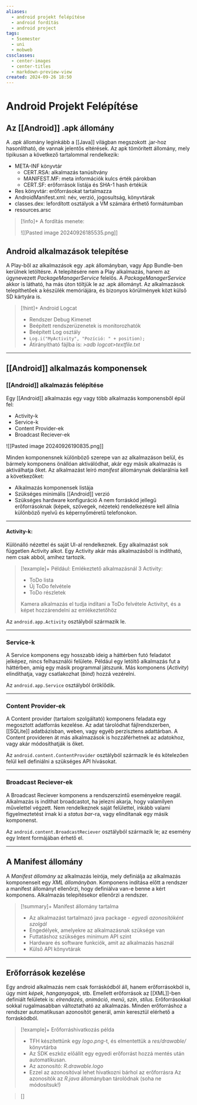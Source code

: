 ```yaml
---
aliases:
  - android projekt felépítése
  - android fordítás
  - android project
tags:
  - 5semester
  - uni
  - mobweb
cssclasses:
  - center-images
  - center-titles
  - markdown-preview-view
created: 2024-09-26 18:50
---
```






# Android Projekt Felépítése


## Az [[Android]] .apk állomány

A *.apk* állomány leginkább a [[Java]] világban megszokott .jar-hoz hasonlítható, de vannak jelentős eltérések. Az apk tömörített állomány, mely tipikusan a következő tartalommal rendelkezik:

- META-INF könyvtár
	- CERT.RSA: alkalmazás tanúsítvány
	- MANIFEST.MF: meta információk kulcs érték párokban
	- CERT.SF: erőforrások listája és SHA-1 hash értékük
- Res könyvtár: erőforrásokat tartalmazza
- AndroidManifest.xml: név, verzió, jogosultság, könyvtárak
- classes.dex: lefordított osztályok a VM számára érthető formátumban
- resources.arsc

>[!info]+ A fordítás menete:
>
>![[Pasted image 20240926185535.png]]

## Android alkalmazások telepítése

A Play-ből az alkalmazások egy .apk állományban, vagy App Bundle-ben kerülnek letöltésre. A telepítésére nem a Play alkalmazás, hanem az úgynevezett *PackageManagerService* felelős. A *PackageManagerService* akkor is látható, ha más úton töltjük le az .apk állományt. Az alkalmazások telepíthetőek a készülék memóriájára, és bizonyos körülmények közt külső SD kártyára is.

>[!hint]+ Android Logcat
>
> - Rendszer Debug Kimenet
> - Beépített rendszerüzenetek is monitorozhatók
> - Beépített Log osztály
> - `Log.i("MyActivity", "Pozíció: " + position);`
> - Átirányítható fájlba is: *>adb logcat>textfile.txt*


---

## [[Android]] alkalmazás komponensek

### [[Android]] alkalmazás felépítése

Egy [[Android]] alkalmazás egy vagy több alkalmazás komponensből épül fel:
- Activity-k
- Service-k
- Content Provider-ek
- Broadcast Reciever-ek

![[Pasted image 20240926190835.png]]


Minden komponensnek különböző szerepe van az alkalmazáson belül, és bármely komponens önállóan aktiválódhat, akár egy másik alkalmazás is aktiválhatja őket. Az alkalmazást leíró *manifest* állománynak deklarálnia kell a következőket:
 - Alkalmazás komponensek listája
 - Szükséges minimális [[Android]] verzió
 - Szükséges hardware konfiguráció
A nem forráskód jellegű erőforrásoknak (képek, szövegek, nézetek) rendelkezésre kell állnia különböző nyelvű és képernyőméretű telefonokon.

---

#### Activity-k:

Különálló nézettel és saját UI-al rendelkeznek. Egy alkalmazást sok független Activity alkot. Egy Activity akár más alkalmazásból is indítható, nem csak abból, amihez tartozik.

>[!example]+ Például:
>Emlékeztető alkalmazásnál 3 Activity:
>- ToDo lista
>- Új ToDo felvétele
>- ToDo részletek
>  
>  Kamera alkalmazás el tudja indítani a ToDo felvétele Activityt, és a képet hozzárendelni az emlékeztetőhöz

Az `android.app.Activity` osztályból származik le.

---

### Service-k

A Service komponens egy hosszabb ideig a háttérben futó feladatot jelképez, nincs felhasználói felülete. Például egy letöltő alkalmazás fut a háttérben, amíg egy másik programmal játszunk. Más komponens (*Activity*) elindíthatja, vagy csatlakozhat (*bind*) hozzá vezérelni.

Az `android.app.Service` osztályból öröklődik.

---

### Content Provider-ek

A Content provider (tartalom szolgáltató) komponens feladata egy megosztott adatforrás kezelése. Az adat tárolódhat fájlrendszerben, [[SQLite]] adatbázisban, weben, vagy egyéb perzisztens adattárban. A Content provideren át más alkalmazások is hozzáférhetnek az adatokhoz, vagy akár módosíthatják is őket.

Az `android.content.ContentProvider` osztályból származik le és kötelezően felül kell definiálni a szükséges API hívásokat.

---

### Broadcast Reciever-ek

A Broadcast Reciever komponens a rendszerszintű eseményekre reagál. Alkalmazás is indíthat broadcastot, ha jelezni akarja, hogy valamilyen művelettel végzett. Nem rendelkeznek saját felülettel, inkább valami figyelmeztetést írnak ki a *status bar*-ra, vagy elindítanak egy másik komponenst.

Az `android.content.BroadcastReciever` osztályból származik le; az esemény egy Intent formájában érhető el.

---

## A Manifest állomány

A *Manifest állomány* az alkalmazás leírója, mely definiálja az alkalmazás komponenseit egy *XML állományban*. Komponens indítása előtt a rendszer a manifest állományt ellenőrzi, hogy definiálva van-e benne a kért komponens. Alkalmazás telepítésekor ellenőrzi a rendszer.

>[!summary]+ Manifest állomány tartalma
>
>- Az alkalmazást tartalmazó java package - *egyedi azonosítóként szolgál*
>- Engedélyek, amelyekre az alkalmazásnak szüksége van
>- Futtatáshoz szükséges minimum API szint
>- Hardware és software funkciók, amit az alkalmazás használ
>- Külső API könyvtárak

---

## Erőforrások kezelése

Egy android alkalmazás nem csak forráskódból áll, hanem erőforrásokból is, úgy mint *képek*, *hanganyagok*, stb. Emellett erőforrások az [[XML]]-ben definiált felületek is: *elrendezés*, *animáció*, *menü*, *szín*, *stílus*. Erőforrásokkal sokkal rugalmasabban változtatható az alkalmazás. Minden erőforráshoz a rendszer automatikusan azonosítót generál, amin keresztül elérhető a forráskódból.

>[!example]+ Erőforráshivatkozás példa
>
>- TFH készítettünk egy *logo.png*-t, és elmentettük a *res/drawable/* könyvtárba
>- Az SDK eszköz előállít egy egyedi erőforrást hozzá mentés után automatikusan.
>- Az azonosító: *R.drawable.logo*
>- Ezzel az azonosítóval lehet hivatkozni bárhol az erőforrásra
>  Az azonosítók az *R.java* állományban tárolódnak (soha ne módosítsuk!)

>[]